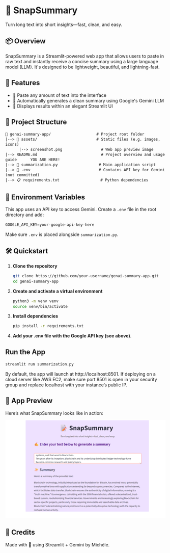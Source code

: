 # 📝 SnapSummary

Turn long text into short insights—fast, clean, and easy.

## 📦 Overview

SnapSummary is a Streamlit-powered web app that allows users to paste in raw text and instantly receive a concise summary using a large language model (LLM). It's designed to be lightweight, beautiful, and lightning-fast.

## 🎯 Features

- 🔹 Paste any amount of text into the interface
- 🔹 Automatically generates a clean summary using Google's Gemini LLM
- 🔹 Displays results within an elegant Streamlit UI

## 📁 Project Structure
```
📁 genai-summary-app/                    # Project root folder
|--> 📁 assets/                          # Static files (e.g. images, icons)       
      |--> screenshot.png                 # Web app preview image
|--> README.md                            # Project overview and usage guide      YOU ARE HERE!
|--> 🐍 summarization.py                  # Main application script 
|--> 🔐 .env                              # Contains API key for Gemini (not committed) 
|--> 📋 requirements.txt                  # Python dependencies 
```

## 🔑 Environment Variables

This app uses an API key to access Gemini. Create a `.env` file in the root directory and add:
```python
GOOGLE_API_KEY=your-google-api-key-here
```

Make sure `.env` is placed alongside `summarization.py`.

## 🛠️ Quickstart

1. **Clone the repository**
   ```bash
   git clone https://github.com/your-username/genai-summary-app.git
   cd genai-summary-app
   ```

2. **Create and activate a virtual environment**
   ```bash
   python3 -m venv venv
   source venv/bin/activate
   ```
3. **Install dependencies**
    ```bash
    pip install -r requirements.txt
    ```
4. **Add your .env file with the Google API key (see above)**.

## Run the App
```bash
streamlit run summarization.py
```
By default, the app will launch at http://localhost:8501.
If deploying on a cloud server like AWS EC2, make sure port 8501 is open in your security group and replace localhost with your instance’s public IP.


## 🌟 App Preview

Here’s what SnapSummary looks like in action:

![SnapSummary Screenshot](assets/screenshot.png)

## 💬 Credits
Made with 💜 using Streamlit + Gemini by Michéle.


